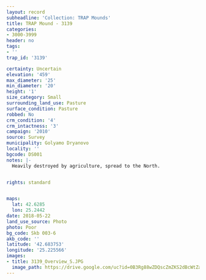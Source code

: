 ```yaml
---
layout: record
subheadline: 'Collection: TRAP Mounds'
title: TRAP Mound - 3139
categories:
- 3000-3999
header: no
tags:
- ''
trap_id: '3139'

certainty: Uncertain
elevation: '459'
max_diameter: '25'
min_diameter: '20'
height: '1'
size_category: Small
surrounding_land_use: Pasture
surface_condition: Pasture
robbed: No
crm_condition: '4'
crm_intactness: '3'
campaign: '2010'
source: Survey
municipality: Golyamo Dryanovo
locality: ''
bgcode: DS001
notes: |-
  Heavily destroyed by agriculture, spread to the North.


rights: standard


maps:
  lat: 42.6285
  lon: 25.2442
date: 2018-05-22
land_use_source: Photo
photo: Poor
bg_code: Skb 003-6
akb_code: ''
latitude: '42.683753'
longitude: '25.225566'
images:
- title: 3139_Overview_S.JPG
  image_path: https://drive.google.com/uc?id=0B3Rg88wZDQscZmZKS2dBcWtZaHM
---
```

